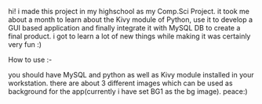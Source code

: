 hi!
i made this project in my highschool as my Comp.Sci Project.
it took me about a month to learn about the Kivy module of Python, use it to develop a GUI based application and finally integrate it with MySQL DB to create a final product. 
i got to learn a lot of new things while making it was certainly very fun :)

How to use :-

you should have MySQL and python as well as Kivy module installed in your workstation.
there are about 3 different images which can be used as background for the app(currently i have set BG1 as the bg image).
peace:)
